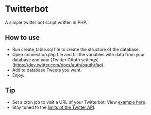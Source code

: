 Twitterbot
===========

A simple twitter bot script written in PHP.

How to use
-----------------

* Run create_table.sql file to create the structure of the database.
* Open connection.php file and fill the variables with data from your database and your [Twitter OAuth settings] (https://dev.twitter.com/docs/auth/oauth/faq).
* Add to database Tweets you want.
* Enjoy.

Tip
-----------------

* Set a cron job to visit a URL of your Twitterbot. View [example here](http://mycuteblog.com/setting-a-cron-job-to-visit-a-url/).
* Stay tuned to the [limits of the Twitter API](https://dev.twitter.com/rest/public/rate-limiting).
